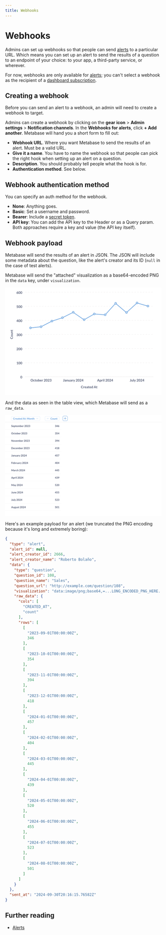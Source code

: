 ```yaml
---
title: Webhooks
---
```


# Webhooks

Admins can set up webhooks so that people can send [alerts](../questions/alerts.md) to a particular URL. Which means you can set up an alert to send the results of a question to an endpoint of your choice: to your app, a third-party service, or wherever.

For now, webhooks are only available for [alerts](../questions/alerts.md); you can't select a webhook as the recipient of a [dashboard subscription](../dashboards/subscriptions.md).

## Creating a webhook

Before you can send an alert to a webhook, an admin will need to create a webhook to target.

Admins can create a webhook by clicking on the **gear icon** > **Admin settings** > **Notification channels**. In the **Webhooks for alerts**, click **+ Add another**. Metabase will hand you a short form to fill out:

- **Webhook URL**. Where you want Metabase to send the results of an alert. Must be a valid URL.
- **Give it a name**. You have to name the webhook so that people can pick the right hook when setting up an alert on a question.
- **Description**. You should probably tell people what the hook is for.
- **Authentication method**. See below.

## Webhook authentication method

You can specify an auth method for the webhook.

- **None**: Anything goes.
- **Basic**: Set a username and password.
- **Bearer**: Include a [secret token](https://datatracker.ietf.org/doc/html/rfc6750).
- **API key**: You can add the API key to the Header or as a Query param. Both approaches require a key and value (the API key itself).

## Webhook payload

Metabase will send the results of an alert in JSON. The JSON will include some metadata about the question, like the alert's creator and its ID (`null` in the case of test alerts).

Metabase will send the "attached" visualization as a base64-encoded PNG in the `data` key, under `visualization`.

![The encoded PNG chart](./images/payload-chart.png)

And the data as seen in the table view, which Metabase will send as a `raw_data`.

![Results as table view](./images/table-view.png)

Here's an example payload for an alert (we truncated the PNG encoding because it's long and extremely boring):

```JSON
{
  "type": "alert",
  "alert_id": null,
  "alert_creator_id": 2666,
  "alert_creator_name": "Roberto Bolaño",
  "data": {
    "type": "question",
    "question_id": 108,
    "question_name": "Sales",
    "question_url": "http://example.com/question/108",
    "visualization": "data:image/png;base64,=...LONG_ENCODED_PNG_HERE...",
    "raw_data": {
      "cols": [
        "CREATED_AT",
        "count"
      ],
      "rows": [
        [
          "2023-09-01T00:00:00Z",
          346
        ],
        [
          "2023-10-01T00:00:00Z",
          354
        ],
        [
          "2023-11-01T00:00:00Z",
          394
        ],
        [
          "2023-12-01T00:00:00Z",
          418
        ],
        [
          "2024-01-01T00:00:00Z",
          457
        ],
        [
          "2024-02-01T00:00:00Z",
          404
        ],
        [
          "2024-03-01T00:00:00Z",
          445
        ],
        [
          "2024-04-01T00:00:00Z",
          439
        ],
        [
          "2024-05-01T00:00:00Z",
          520
        ],
        [
          "2024-06-01T00:00:00Z",
          455
        ],
        [
          "2024-07-01T00:00:00Z",
          523
        ],
        [
          "2024-08-01T00:00:00Z",
          501
        ]
      ]
    }
  },
  "sent_at": "2024-09-30T20:16:15.76582Z"
}
```

## Further reading

- [Alerts](../questions/alerts.md)
